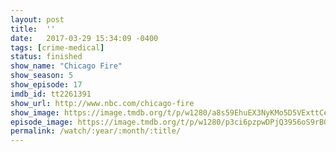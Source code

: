 ```yaml
---
layout: post
title:  ''
date:   2017-03-29 15:34:09 -0400
tags: [crime-medical]
status: finished
show_name: "Chicago Fire"
show_season: 5
show_episode: 17
imdb_id: tt2261391
show_url: http://www.nbc.com/chicago-fire
show_image: https://image.tmdb.org/t/p/w1280/a8s59EhuEX3NyKMo5D5VExttCeO.jpg
episode_image: https://image.tmdb.org/t/p/w1280/p3ci6pzpwDPjQ3956oS9rBGFnT7.jpg
permalink: /watch/:year/:month/:title/
---
```

